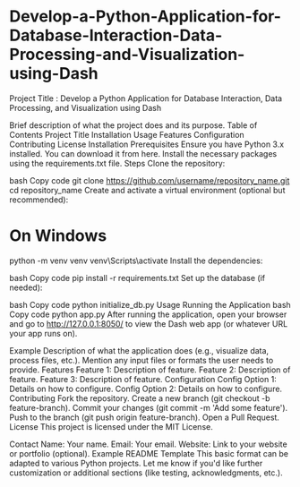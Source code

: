 # Develop-a-Python-Application-for-Database-Interaction-Data-Processing-and-Visualization-using-Dash
Project Title : Develop a Python Application for Database Interaction, Data Processing, and Visualization using Dash

Brief description of what the project does and its purpose.
Table of Contents
Project Title
Installation
Usage
Features
Configuration
Contributing
License
Installation
Prerequisites
Ensure you have Python 3.x installed. You can download it from here.
Install the necessary packages using the requirements.txt file.
Steps
Clone the repository:

bash
Copy code
git clone https://github.com/username/repository_name.git
cd repository_name
Create and activate a virtual environment (optional but recommended):

# On Windows
python -m venv venv
venv\Scripts\activate
Install the dependencies:

bash
Copy code
pip install -r requirements.txt
Set up the database (if needed):

bash
Copy code
python initialize_db.py
Usage
Running the Application
bash
Copy code
python app.py
After running the application, open your browser and go to http://127.0.0.1:8050/ to view the Dash web app (or whatever URL your app runs on).

Example
Description of what the application does (e.g., visualize data, process files, etc.).
Mention any input files or formats the user needs to provide.
Features
Feature 1: Description of feature.
Feature 2: Description of feature.
Feature 3: Description of feature.
Configuration
Config Option 1: Details on how to configure.
Config Option 2: Details on how to configure.
Contributing
Fork the repository.
Create a new branch (git checkout -b feature-branch).
Commit your changes (git commit -m 'Add some feature').
Push to the branch (git push origin feature-branch).
Open a Pull Request.
License
This project is licensed under the MIT License.

Contact
Name: Your name.
Email: Your email.
Website: Link to your website or portfolio (optional).
Example README Template
This basic format can be adapted to various Python projects. Let me know if you'd like further customization or additional sections (like testing, acknowledgments, etc.).
